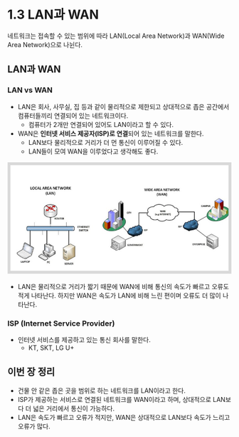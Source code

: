 # 1.3 LAN과 WAN
네트워크는 접속할 수 있는 범위에 따라 LAN(Local Area Network)과 WAN(Wide Area Network)으로 나뉜다.

## LAN과 WAN
### LAN vs WAN
- LAN은 회사, 사무실, 집 등과 같이 물리적으로 제한되고 상대적으로 좁은 공간에서 컴퓨터들끼리 연결되어 있는 네트워크이다.
	- 컴퓨터가 2개만 연결되어 있어도 LAN이라고 할 수 있다.
- WAN은 **인터넷 서비스 제공자(ISP)로 연결**되어 있는 네트워크를 말한다.
	- LAN보다 물리적으로 거리가 더 먼 통신이 이루어질 수 있다.
	- LAN들이 모여 WAN을 이루었다고 생각해도 좋다.

<img src="./images/LANvsWAN.png">

- LAN은 물리적으로 거리가 짧기 때문에 WAN에 비해 통신의 속도가 빠르고 오류도 적게 나타난다. 하지만 WAN은 속도가 LAN에 비해 느린 편이며 오류도 더 많이 나타난다.

### ISP (Internet Service Provider)
- 인터넷 서비스를 제공하고 있는 통신 회사를 말한다.
	- KT, SKT, LG U+  

## 이번 장 정리
- 건물 안 같은 좁은 곳을 범위로 하는 네트워크를 LAN이라고 한다.
- ISP가 제공하는 서비스로 연결된 네트워크를 WAN이라고 하며, 상대적으로 LAN보다 더 넓은 거리에서 통신이 가능하다.
- LAN은 속도가 빠르고 오류가 적지만, WAN은 상대적으로 LAN보다 속도가 느리고 오류가 많다.